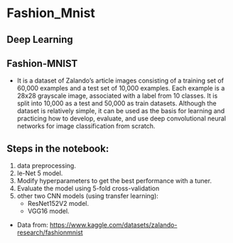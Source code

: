 # Fashion_Mnist
## Deep Learning
## Fashion-MNIST 
- It is a dataset of Zalando’s article images consisting of a training set of 60,000 examples and a test set of 10,000 examples. Each example is a 28x28 grayscale image, associated with a label from 10 classes. It is split into 10,000 as a test and 50,000 as train datasets. Although the dataset is relatively simple, it can be used as the basis for learning and practicing how to develop, evaluate, and use deep convolutional neural networks for image classification from scratch.

## Steps in the notebook:
1. data preprocessing.
2. le-Net 5 model.
3. Modify hyperparameters to get the best performance with a tuner.
4. Evaluate the model using 5-fold cross-validation
5. other two CNN models (using transfer learning):
    - ResNet152V2 model.
    - VGG16 model.
  
  - Data from: https://www.kaggle.com/datasets/zalando-research/fashionmnist
